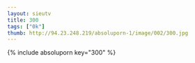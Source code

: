 ```yaml
--- 
layout: sieutv
title: 300
tags: ["0k"]
thumb: http://94.23.248.219/absoluporn-1/image/002/300.jpg
---
```

{% include absoluporn key="300" %} 
